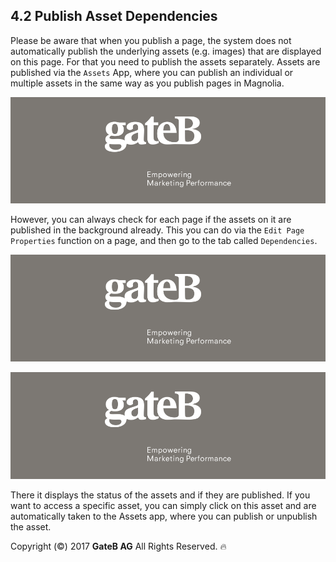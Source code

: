 ## 4.2 Publish Asset Dependencies

Please be aware that when you publish a page, the system does not automatically publish the underlying assets (e.g. images) that are displayed on this page. For that you need to publish the assets separately. Assets are published via the `Assets` App, where you can publish an individual or multiple assets in the same way as you publish pages in Magnolia.

![alt text](../reference/dummy.png "this is a placeholder")

However, you can always check for each page if the assets on it are published in the background already. This you can do via the `Edit Page Properties` function on a page, and then go to the tab called `Dependencies`.

![alt text](../reference/dummy.png "this is a placeholder")

![alt text](../reference/dummy.png "this is a placeholder")

There it displays the status of the assets and if they are published. If you want to access a specific asset, you can simply click on this asset and are automatically taken to the Assets app, where you can publish or unpublish the asset.

Copyright (©) 2017 **GateB AG** All Rights Reserved. :fire:
